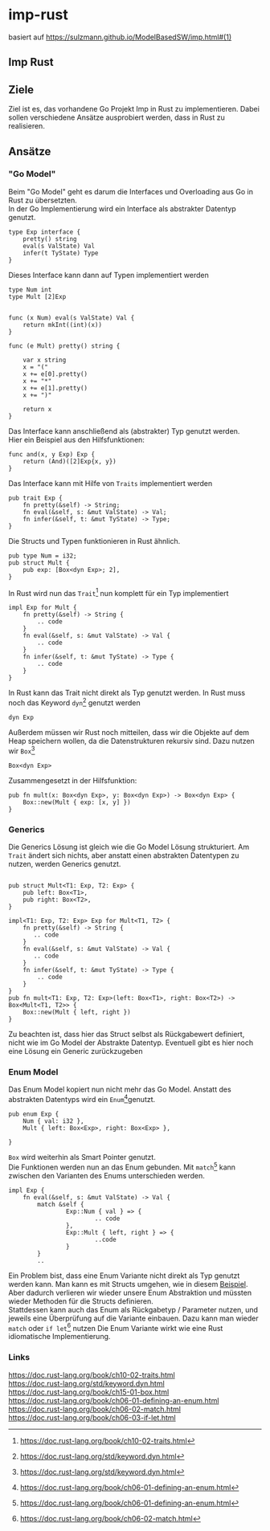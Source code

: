 # imp-rust
basiert auf https://sulzmann.github.io/ModelBasedSW/imp.html#(1)
## Imp Rust

## Ziele

Ziel ist es, das vorhandene Go Projekt Imp in Rust zu implementieren.
Dabei sollen verschiedene Ansätze ausprobiert werden, dass in Rust zu realisieren.

## Ansätze

### "Go Model"

Beim "Go Model" geht es darum die Interfaces und Overloading aus Go in Rust zu übersetzten.  
In der Go Implementierung wird ein Interface als abstrakter Datentyp genutzt.
```
type Exp interface {
    pretty() string
    eval(s ValState) Val
    infer(t TyState) Type
}
```

Dieses Interface kann dann auf Typen implementiert werden
```
type Num int
type Mult [2]Exp
```

```

func (x Num) eval(s ValState) Val {
    return mkInt((int)(x))
}

func (e Mult) pretty() string {

    var x string
    x = "("
    x += e[0].pretty()
    x += "*"
    x += e[1].pretty()
    x += ")"

    return x
}
```

Das Interface kann anschließend als (abstrakter) Typ genutzt werden.  
Hier ein Beispiel aus den Hilfsfunktionen:

```
func and(x, y Exp) Exp {
    return (And)([2]Exp{x, y})
}
```

Das Interface kann mit Hilfe von  ` Traits ` implementiert werden
```
pub trait Exp {
    fn pretty(&self) -> String;
    fn eval(&self, s: &mut ValState) -> Val;
    fn infer(&self, t: &mut TyState) -> Type;
}
```
Die Structs und Typen funktionieren in Rust ähnlich.
```
pub type Num = i32;
pub struct Mult {
    pub exp: [Box<dyn Exp>; 2],
}
```
In Rust wird nun das `Trait`[^1] nun komplett für ein Typ implementiert
```
impl Exp for Mult {
    fn pretty(&self) -> String {
        .. code
    }
    fn eval(&self, s: &mut ValState) -> Val {
        .. code
    }
    fn infer(&self, t: &mut TyState) -> Type {
        .. code
    }
}
```
In Rust kann das Trait nicht direkt als Typ genutzt werden. In Rust muss noch das Keyword `dyn`[^2] genutzt werden
```
dyn Exp
```
Außerdem müssen wir Rust noch mitteilen, dass wir die Objekte auf dem Heap speichern wollen, da die Datenstrukturen rekursiv sind. Dazu nutzen wir `Box`[^2]
```
Box<dyn Exp>
```
Zusammengesetzt in der Hilfsfunktion: 
```
pub fn mult(x: Box<dyn Exp>, y: Box<dyn Exp>) -> Box<dyn Exp> {
    Box::new(Mult { exp: [x, y] })
}
```


### Generics
Die Generics Lösung ist gleich wie die Go Model Lösung strukturiert.
Am `Trait` ändert sich nichts, aber anstatt einen abstrakten Datentypen zu nutzen, werden Generics genutzt. 
```

pub struct Mult<T1: Exp, T2: Exp> {
    pub left: Box<T1>,
    pub right: Box<T2>,
}

impl<T1: Exp, T2: Exp> Exp for Mult<T1, T2> {
    fn pretty(&self) -> String {
       .. code
    }
    fn eval(&self, s: &mut ValState) -> Val {
       .. code
    }
    fn infer(&self, t: &mut TyState) -> Type {
        .. code
    }
}
pub fn mult<T1: Exp, T2: Exp>(left: Box<T1>, right: Box<T2>) -> Box<Mult<T1, T2>> {
    Box::new(Mult { left, right })
}
```

Zu beachten ist, dass hier das Struct selbst als Rückgabewert definiert, nicht wie im Go Model der Abstrakte Datentyp. Eventuell gibt es hier noch eine Lösung ein Generic zurückzugeben
### Enum Model

Das Enum Model kopiert nun nicht mehr das Go Model.
Anstatt des abstrakten Datentyps wird ein `Enum`[^4]genutzt.
```
pub enum Exp {
    Num { val: i32 },
    Mult { left: Box<Exp>, right: Box<Exp> },
    
}

```
`Box` wird weiterhin als Smart Pointer genutzt.  
Die Funktionen werden nun an das Enum gebunden. Mit 
`match`[^4] kann zwischen den Varianten des Enums unterschieden werden.
 
```
impl Exp {
    fn eval(&self, s: &mut ValState) -> Val {
        match &self {
                Exp::Num { val } => {
                        .. code
                },
                Exp::Mult { left, right } => {
                        ..code 
                }
        }
        .. 
```
Ein Problem bist, dass eine Enum Variante nicht direkt als Typ genutzt werden kann. Man kann es mit Structs umgehen, wie in diesem [Beispiel](https://stackoverflow.com/questions/29088633/grouping-structs-with-enums).  
Aber dadurch verlieren wir wieder unsere Enum Abstraktion und müssten wieder Methoden für die Structs definieren.  
Stattdessen kann auch das Enum als Rückgabetyp / Parameter nutzen, und jeweils eine Überprüfung auf die Variante einbauen. Dazu kann man wieder `match` oder `if let`[^5] nutzen
Die Enum Variante wirkt wie eine Rust idiomatische Implementierung.



### Links
https://doc.rust-lang.org/book/ch10-02-traits.html  
https://doc.rust-lang.org/std/keyword.dyn.html  
https://doc.rust-lang.org/book/ch15-01-box.html  
https://doc.rust-lang.org/book/ch06-01-defining-an-enum.html  
https://doc.rust-lang.org/book/ch06-02-match.html  
https://doc.rust-lang.org/book/ch06-03-if-let.html  


[^1]: https://doc.rust-lang.org/book/ch10-02-traits.html
[^2]: https://doc.rust-lang.org/std/keyword.dyn.html
[^3]: https://doc.rust-lang.org/book/ch15-01-box.html
[^4]: https://doc.rust-lang.org/book/ch06-01-defining-an-enum.html
[^5]: https://doc.rust-lang.org/book/ch06-02-match.html
[^6]: https://doc.rust-lang.org/book/ch06-03-if-let.html